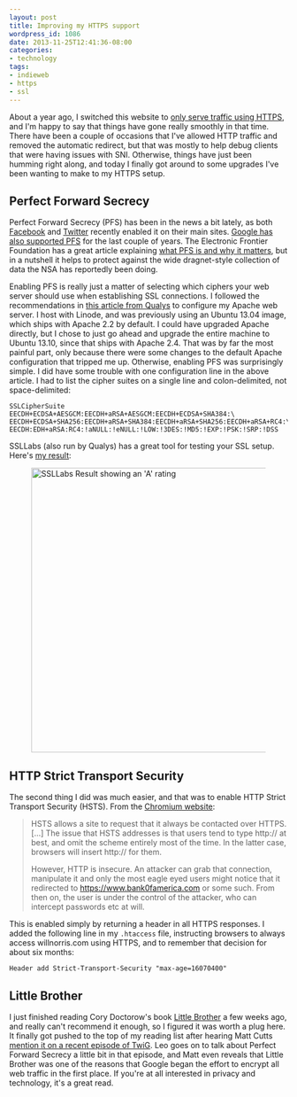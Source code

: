 ```yaml
---
layout: post
title: Improving my HTTPS support
wordpress_id: 1086
date: 2013-11-25T12:41:36-08:00
categories:
- technology
tags:
- indieweb
- https
- ssl
---
```

About a year ago, I switched this website to [only serve traffic using HTTPS][all-https], and I'm happy to say that
things have gone really smoothly in that time.  There have been a couple of occasions that I've allowed HTTP traffic and
removed the automatic redirect, but that was mostly to help debug clients that were having issues with SNI.  Otherwise,
things have just been humming right along, and today I finally got around to some upgrades I've been wanting to make to
my HTTPS setup.

[all-https]: https://willnorris.com/2012/12/all-https-all-the-time


## Perfect Forward Secrecy ##

Perfect Forward Secrecy (PFS) has been in the news a bit lately, as both [Facebook][] and [Twitter][] recently enabled
it on their main sites.  [Google has also supported PFS][google] for the last couple of years.  The Electronic Frontier
Foundation has a great article explaining [what PFS is and why it matters][eff], but in a nutshell it helps to protect
against the wide dragnet-style collection of data the NSA has reportedly been doing.  

Enabling PFS is really just a matter of selecting which ciphers your web server should use when establishing SSL
connections.  I followed the recommendations in [this article from Qualys][qualys] to configure my Apache web server.  I
host with Linode, and was previously using an Ubuntu 13.04 image, which ships with Apache 2.2 by default.  I could have
upgraded Apache directly, but I chose to just go ahead and upgrade the entire machine to Ubuntu 13.10, since that ships
with Apache 2.4.  That was by far the most painful part, only because there were some changes to the default Apache
configuration that tripped me up.  Otherwise, enabling PFS was surprisingly simple.  I did have some trouble with one
configuration line in the above article.  I had to list the cipher suites on a single line and colon-delimited, not
space-delimited:

    SSLCipherSuite EECDH+ECDSA+AESGCM:EECDH+aRSA+AESGCM:EECDH+ECDSA+SHA384:\
    EECDH+ECDSA+SHA256:EECDH+aRSA+SHA384:EECDH+aRSA+SHA256:EECDH+aRSA+RC4:\
    EECDH:EDH+aRSA:RC4:!aNULL:!eNULL:!LOW:!3DES:!MD5:!EXP:!PSK:!SRP:!DSS

SSLLabs (also run by Qualys) has a great tool for testing your SSL setup.  Here's [my
result](https://www.ssllabs.com/ssltest/analyze.html?d=willnorris.com):

<figure>
  <a href="https://www.ssllabs.com/ssltest/analyze.html?d=willnorris.com"><img src="ssllabs-result.png" 
    alt="SSLLabs Result showing an 'A' rating" width="927" height="514" class="aligncenter" /></a>
</figure>

[Twitter]: https://blog.twitter.com/2013/forward-secrecy-at-twitter-0
[Facebook]: http://www.theverge.com/2013/6/26/4468050/facebook-follows-google-with-tough-encryption-standard
[google]: http://googleonlinesecurity.blogspot.com/2011/11/protecting-data-for-long-term-with.html
[eff]: https://www.eff.org/deeplinks/2013/08/pushing-perfect-forward-secrecy-important-web-privacy-protection
[qualys]: https://community.qualys.com/blogs/securitylabs/2013/08/05/configuring-apache-nginx-and-openssl-for-forward-secrecy


## HTTP Strict Transport Security ##

The second thing I did was much easier, and that was to enable HTTP Strict Transport Security (HSTS).  From the
[Chromium website][hsts]: 

> HSTS allows a site to request that it always be contacted over HTTPS. [...] The issue that HSTS addresses is that
> users tend to type http:// at best, and omit the scheme entirely most of the time. In the latter case, browsers will
> insert http:// for them.
> 
> However, HTTP is insecure. An attacker can grab that connection, manipulate it and only the most eagle eyed users
> might notice that it redirected to https://www.bank0famerica.com or some such. From then on, the user is under the
> control of the attacker, who can intercept passwords etc at will.

This is enabled simply by returning a header in all HTTPS responses.  I added the following line in my `.htaccess` file,
instructing browsers to always access willnorris.com using HTTPS, and to remember that decision for about six months:

    Header add Strict-Transport-Security "max-age=16070400"

[hsts]: http://www.chromium.org/sts


## Little Brother ##

I just finished reading Cory Doctorow's book [Little Brother][] a few weeks ago, and really can't recommend it enough,
so I figured it was worth a plug here.  It finally got pushed to the top of my reading list after hearing Matt Cutts
[mention it on a recent episode of TwiG][twig].  Leo goes on to talk about Perfect Forward Secrecy a little bit in that
episode, and Matt even reveals that Little Brother was one of the reasons that Google began the effort to encrypt all
web traffic in the first place.  If you're at all interested in privacy and technology, it's a great read.

[Little Brother]: http://craphound.com/littlebrother/
[twig]: https://www.youtube.com/watch?feature=player_detailpage&v=icQtM64ah3g#t=2685
